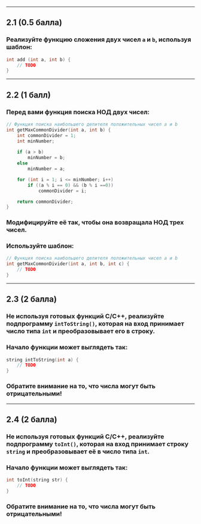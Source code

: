 ***
## 2.1 (0.5 балла)
### Реализуйте функцию сложения двух чисел `a` и `b`, используя шаблон:
```cpp
int add (int a, int b) {
    // TODO
}
```
***
## 2.2 (1 балл)
### Перед вами функция поиска НОД двух чисел:
```cpp
// Функция поиска наибольшего делителя положительных чисел a и b
int getMaxCommonDivider(int a, int b) {
    int commonDivider = 1;
    int minNumber;
    
    if (a > b)
        minNumber = b;
    else
        minNumber = a;

    for (int i = 1; i <= minNumber; i++)
        if ((a % i == 0) && (b % i ==0))
            commonDivider = i;

    return commonDivider;
}
```
### Модифицируйте её так, чтобы она возвращала НОД трех чисел. 
### Используйте шаблон: 
```cpp
// Функция поиска наибольшего делителя положительных чисел a и b
int getMaxCommonDivider(int a, int b, int c) {
    // TODO
}
```
***
## 2.3 (2 балла)
### Не используя готовых функций С/С++, реализуйте подпрограмму `intToString()`, которая на вход принимает число типа `int` и преобразовывает его в строку.
### Начало функции может выглядеть так:
```cpp
string intToString(int a) {
    // TODO
} 
```
### Обратите внимание на то, что числа могут быть **отрицательными**!
***
## 2.4 (2 балла)
### Не используя готовых функций С/С++, реализуйте подпрограмму `toInt()`, которая на вход принимает строку `string` и преобразовывает её в число типа `int`.
### Начало функции может выглядеть так:
```cpp
int toInt(string str) {
    // TODO
} 
```
### Обратите внимание на то, что числа могут быть **отрицательными**!
